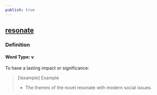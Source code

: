 ```yaml
---
publish: true
---
```


## [resonate](https://dictionary.cambridge.org/dictionary/english/resonate)

### Definition
#### Word Type: v
To have a lasting impact or significance:

>[!example] Example
> - The themes of the novel resonate with modern social issues.
